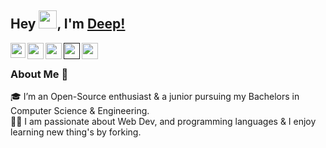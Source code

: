 ## Hey <img src="https://github.com/TheDudeThatCode/TheDudeThatCode/blob/master/Assets/Hi.gif" width="29px">, I'm [Deep!](https://github.com/deep1910)

<a href="https://www.linkedin.com/in/deep-pande-812576204">
  <img align="left" width="24px" src="https://cdn.jsdelivr.net/npm/simple-icons@v3/icons/linkedin.svg"  />
</a>
<a href="https://twitter.com/DeepPande7">
  <img align="left" width="26px" src="https://img.icons8.com/color/344/twitter--v1.png" />
</a>
<a href="mailto:deeppande2117@gmail.com">
  <img align="left" width="26px" src="https://cdn.jsdelivr.net/npm/simple-icons@v3/icons/gmail.svg" />
</a>

<a href="">
  <img align="left" width="26px" src="https://cdn.jsdelivr.net/npm/simple-icons@v3/icons/medium.svg" />
</a>

<a href="https://www.instagram.com/d_pande19">
  <img align="left" width="26px" src="https://cdn.jsdelivr.net/npm/simple-icons@3.13.0/icons/instagram.svg" />
</a>

<br />

### About Me 🚀

🎓 I’m an Open-Source enthusiast & a junior pursuing my Bachelors in Computer Science & Engineering. </br>
👨‍💻 I am passionate about Web Dev, and programming languages & I enjoy learning new thing's by forking. </br>
